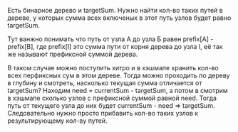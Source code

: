 Есть бинарное дерево и targetSum. Нужно найти кол-во таких путей в дереве, у которых сумма всех включеных в этот путь узлов будет равно targetSum.

Тут ванжно понимать что путь от узла A до узла Б равен prefix[A] - prefix[B], где prefix[I] это сумма пути от корня дерева до узла I, её так же называют префиксной суммой дерева.

В таком случае можно поступить хитро и в хэшмапе хранить кол-во всех перфиксных сум в этом дереве. Тогда можно проходить по дереву в глубину и смотреть, насколько текущая сумма отличается от targetSum? Находим need = currentSum - targetSum, а потом в смотрим в хэшмапе сколько узлов с префиксной суммой равной need. Тогда путь от текущего узла до них будет currentSum - need => targetSum. Следовательно нужно просто прибавить кол-во таких узлов к результирующему кол-ву путей.